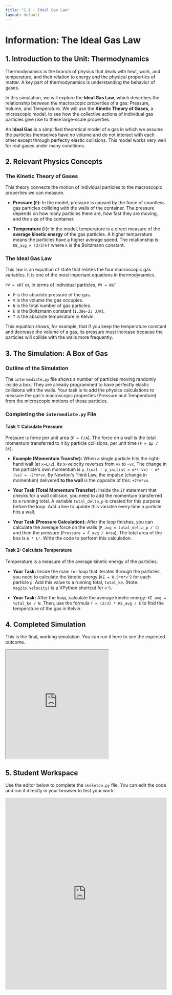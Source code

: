 ```yaml
---
title: "1.1 - Ideal Gas Law"
layout: default
---
```

# Information: The Ideal Gas Law

## 1. Introduction to the Unit: Thermodynamics

Thermodynamics is the branch of physics that deals with heat, work, and temperature, and their relation to energy and the physical properties of matter. A key part of thermodynamics is understanding the behavior of gases.

In this simulation, we will explore the **Ideal Gas Law**, which describes the relationship between the macroscopic properties of a gas: Pressure, Volume, and Temperature. We will use the **Kinetic Theory of Gases**, a microscopic model, to see how the collective actions of individual gas particles give rise to these large-scale properties.

An **Ideal Gas** is a simplified theoretical model of a gas in which we assume the particles themselves have no volume and do not interact with each other except through perfectly elastic collisions. This model works very well for real gases under many conditions.

## 2. Relevant Physics Concepts

### The Kinetic Theory of Gases

This theory connects the motion of individual particles to the macroscopic properties we can measure.

-   **Pressure (`P`):** In the model, pressure is caused by the force of countless gas particles colliding with the walls of the container. The pressure depends on how many particles there are, how fast they are moving, and the size of the container.

-   **Temperature (`T`):** In the model, temperature is a direct measure of the **average kinetic energy** of the gas particles. A higher temperature means the particles have a higher average speed. The relationship is:
    `KE_avg = (3/2)kT`
    where `k` is the Boltzmann constant.

### The Ideal Gas Law

This law is an equation of state that relates the four macroscopic gas variables. It is one of the most important equations in thermodynamics.

`PV = nRT`  or, in terms of individual particles,  `PV = NkT`

-   `P` is the absolute pressure of the gas.
-   `V` is the volume the gas occupies.
-   `N` is the total number of gas particles.
-   `k` is the Boltzmann constant (`1.38e-23 J/K`).
-   `T` is the absolute temperature in Kelvin.

This equation shows, for example, that if you keep the temperature constant and decrease the volume of a gas, its pressure must increase because the particles will collide with the walls more frequently.

## 3. The Simulation: A Box of Gas

### Outline of the Simulation

The `intermediate.py` file shows a number of particles moving randomly inside a box. They are already programmed to have perfectly elastic collisions with the walls. Your task is to add the physics calculations to measure the gas's macroscopic properties (Pressure and Temperature) from the microscopic motions of these particles.

### Completing the `intermediate.py` File

#### **Task 1: Calculate Pressure**

Pressure is force per unit area (`P = F/A`). The force on a wall is the total momentum transferred to it by particle collisions, per unit time (`F = Δp / Δt`).

- **Example (Momentum Transfer):** When a single particle hits the right-hand wall (at `x=L/2`), its x-velocity reverses from `vx` to `-vx`. The change in the particle's own momentum is `p_final - p_initial = m*(-vx) - m*(vx) = -2*m*vx`. By Newton's Third Law, the impulse (change in momentum) delivered **to the wall** is the opposite of this: `+2*m*vx`.

- **Your Task (Total Momentum Transfer):** Inside the `if` statement that checks for a wall collision, you need to add the momentum transferred to a running total. A variable `total_delta_p` is created for this purpose before the loop. Add a line to update this variable every time a particle hits a wall.

- **Your Task (Pressure Calculation):** After the loop finishes, you can calculate the average force on the walls (`F_avg = total_delta_p / t`) and then the pressure (`Pressure = F_avg / Area`). The total area of the box is `6 * L²`. Write the code to perform this calculation.

#### **Task 2: Calculate Temperature**

Temperature is a measure of the average kinetic energy of the particles.

- **Your Task:** Inside the main `for` loop that iterates through the particles, you need to calculate the kinetic energy (`KE = 0.5*m*v²`) for each particle `p`. Add this value to a running total, `total_ke`. (Note: `mag2(p.velocity)` is a VPython shortcut for `v²`).

- **Your Task:** After the loop, calculate the average kinetic energy: `KE_avg = total_ke / N`. Then, use the formula `T = (2/3) * KE_avg / k` to find the temperature of the gas in Kelvin.

## 4. Completed Simulation

This is the final, working simulation. You can run it here to see the expected outcome.

<iframe src="https://glowscript.org/#/user/cglenz/folder/APSimulations-2/program/1.1-complete.py" width="320" height="340"></iframe>

## 5. Student Workspace

Use the editor below to complete the `skeleton.py` file. You can edit the code and run it directly in your browser to test your work.

<iframe src="https://trinket.io/embed/glowscript/1fda691ae4de" width="100%" height="600" frameborder="0" marginwidth="0" marginheight="0" allowfullscreen></iframe>
